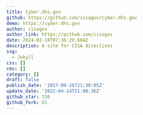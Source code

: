 ```yaml
---
title: Cyber.dhs.gov
github: https://github.com/cisagov/cyber.dhs.gov
demo: https://cyber.dhs.gov
author: cisagov
author_link: https://github.com/cisagov
date: 2024-02-18T07:36:29.604Z
description: A site for CISA directives
ssg:
  - Jekyll
css: []
cms: []
category: []
draft: false
publish_date: '2017-09-28T21:30:05Z'
update_date: '2022-04-14T21:08:36Z'
github_star: 156
github_fork: 61
---
```

